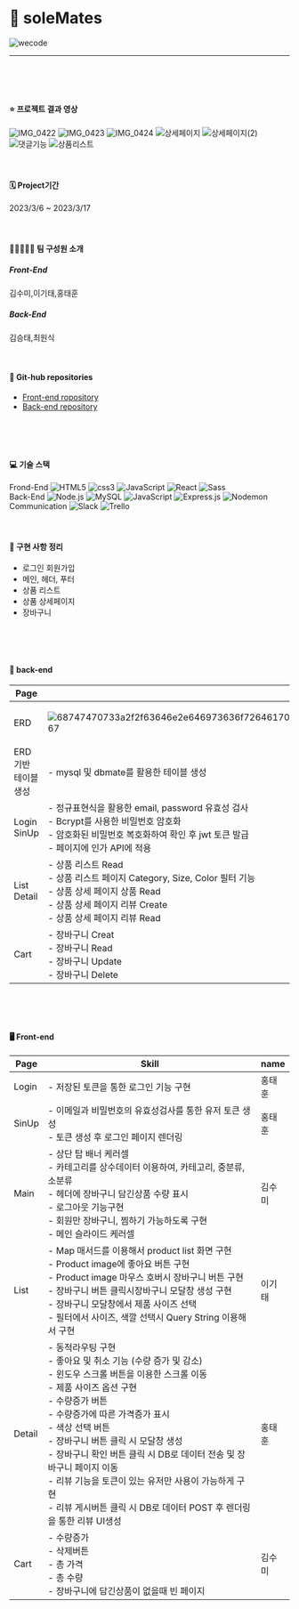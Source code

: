 # 👟 soleMates
![wecode](https://user-images.githubusercontent.com/122140479/226254435-436a9a04-988c-4bee-967f-6761fb817f14.png)

---
<br />
<br />
<br />

#### ⭐️ 프로젝트 결과 영상

![IMG_0422](https://user-images.githubusercontent.com/89458455/226306034-81f03632-bd96-4ab8-86a4-532c25fad44f.GIF)
![IMG_0423](https://user-images.githubusercontent.com/89458455/226306078-13850f26-4a7d-4078-9e1e-009346769278.GIF)
![IMG_0424](https://user-images.githubusercontent.com/89458455/226306141-6c3009b1-a9fb-4f5c-b7f4-0ce728861f12.GIF)
![상세페이지](https://user-images.githubusercontent.com/122140479/226307166-28190a97-dbc2-4f5d-9fe8-0d754de10cea.gif)
![상세페이지(2)](https://user-images.githubusercontent.com/122140479/226307272-f6022b92-3e12-4b22-b4f3-03f28fa83c66.gif)
![댓글기능](https://user-images.githubusercontent.com/122140479/226307292-5b3ed4b5-9afc-4bc7-9522-ba1a6fe48af2.gif)
![상품리스트](https://user-images.githubusercontent.com/124991622/226310059-ea4aa0bf-2680-48e3-83a9-ae37b88da9c0.GIF)
<br />
<br />
<br />

#### 🗓 Project기간

2023/3/6 ~ 2023/3/17
<br />
<br />
<br />

#### 👩‍👧👨‍👨‍👦 팀 구성원 소개

##### Front-End

김수미,이기태,홍태훈
<br />
##### Back-End

김승태,최원식
<br />
<br />
<br />

#### 📒 Git-hub repositories

- <a href="https://github.com/wecode-bootcamp-korea/43-1st-soleMates-frontend">Front-end ropository</a>
- <a href="https://github.com/wecode-bootcamp-korea/43-1st-soleMates-backend">Back-end repository</a>
<br />
<br />
<br />

#### 💻 기술 스택

Frond-End <img alt="HTML5" src ="https://img.shields.io/badge/HTML5-E34F26.svg?&style=flat-square&logo=HTML5&logoColor=white"/> <img alt="css3" src ="https://img.shields.io/badge/css3-1572B6.svg?&style=flat-square&logo=css3&logoColor=white"/> <img alt="JavaScript" src ="https://img.shields.io/badge/JavaScript-F7DF1E.svg?&style=flat-square&logo=JavaScript&logoColor=white"/> <img alt="React" src ="https://img.shields.io/badge/react-61DAFB.svg?&style=flat-square&logo=react&logoColor=white"/> <img alt="Sass" src ="https://img.shields.io/badge/sass-CC6699.svg?&style=flat-square&logo=sass&logoColor=white"/><br/>
Back-End <img alt="Node.js" src ="https://img.shields.io/badge/Node.js-339933.svg?&style=flat-square&logo=Node.js&logoColor=white"/> <img alt="MySQL" src ="https://img.shields.io/badge/MySQL-4479A1.svg?&style=flat-square&logo=MySQL&logoColor=white"/> <img alt="JavaScript" src ="https://img.shields.io/badge/JavaScript-F7DF1E.svg?&style=flat-square&logo=JavaScript&logoColor=white"/> <img alt="Express.js" src ="https://img.shields.io/badge/Express.js-000000.svg?&style=flat-square&logo=Express.js&logoColor=white"/> <img alt="Nodemon" src ="https://img.shields.io/badge/Nodemon-76D04B.svg?&style=flat-square&logo=Nodemon&logoColor=white"/> <br/>
Communication <img alt="Slack" src ="https://img.shields.io/badge/Slack-4A154B.svg?&style=flat-square&logo=MySQL&logoColor=white"/> <img alt="Trello" src ="https://img.shields.io/badge/Trello-0052CC.svg?&style=flat-square&logo=Trello&logoColor=white"/>
<br />
<br />
<br />
#### 🔨 구현 사항 정리

- 로그인 회원가입
- 메인, 헤더, 푸터
- 상품 리스트
- 상품 상세페이지
- 장바구니


<br />
<br />
<br />

#### 💾 back-end
| Page | Skill | name |
|------|---|---|
| ERD | ![68747470733a2f2f63646e2e646973636f72646170702e636f6d2f6174746163686d656e74732f313038363936373437363132383036373638352f313038363938383031373330383238373034362f756e7469746c65645f3732302e706e67](https://user-images.githubusercontent.com/89458455/226315088-66c1d020-eba1-4551-8670-886e471de7c4.png) | 최원식, 김승태 |
| ERD기반<br />테이블 생성	 | - mysql 및 dbmate를 활용한 테이블 생성	 | 최원식, 김승태 |
| Login<br />SinUp | - 정규표현식을 활용한 email, password 유효성 검사<br />- Bcrypt를 사용한 비밀번호 암호화<br />- 암호화된 비밀번호 복호화하여 확인 후 jwt 토큰 발급<br />- 페이지에 인가 API에 적용 | 김승태 |
| List<br />Detail | - 상품 리스트 Read<br />- 상품 리스트 페이지 Category, Size, Color 필터 기능<br />- 상품 상세 페이지 상품 Read<br />- 상품 상세 페이지 리뷰 Create<br />- 상품 상세 페이지 리뷰 Read | 최원식 |
| Cart | - 장바구니 Creat<br />- 장바구니 Read<br />- 장바구니 Update<br />- 장바구니 Delete<br /> | 김승태 |

<br />
<br />
<br />

#### 🖥️ Front-end
| Page | Skill | name |
|------|---|---|
| Login | - 저장된 토큰을 통한 로그인 기능 구현 | 홍태훈 |
| SinUp | - 이메일과 비밀번호의 유효성검사를 통한 유저 토큰 생성 <br />- 토큰 생성 후 로그인 페이지 렌더링 | 홍태훈 |
| Main | - 상단 탑 배너 케러셀<br />- 카테고리를 상수데이터 이용하여, 카테고리, 중분류, 소분류<br />- 헤더에 장바구니 담긴상품 수량 표시<br />- 로그아웃 기능구현<br />- 회원만 장바구니, 찜하기 가능하도록 구현<br />- 메인 슬라이드 케러셀 | 김수미 |
| List | - Map 매서드를 이용해서 product list 화면 구현<br />- Product image에 좋아요 버튼 구현<br />- Product image 마우스 호버시 장바구니 버튼 구현<br />- 장바구니 버튼 클릭시장바구니 모달창 생성 구현<br />- 장바구니 모달창에서 제품 사이즈 선택<br />- 필터에서 사이즈, 색깔 선택시 Query String  이용해서 구현 | 이기태 |
| Detail | - 동적라우팅 구현 <br />- 좋아요 및 취소 기능 (수량 증가 및 감소)<br />- 윈도우 스크롤 버튼을 이용한 스크롤 이동<br />- 제품 사이즈 옵션 구현<br />- 수량증가 버튼<br />- 수량증가에 따른 가격증가 표시<br />- 색상 선택 버튼<br />- 장바구니 버튼 클릭 시 모달창 생성<br />- 장바구니 확인 버튼 클릭 시 DB로 데이터 전송 및 장바구니 페이지 이동<br />- 리뷰 기능을 토큰이 있는 유저만 사용이 가능하게 구현<br />- 리뷰 게시버튼 클릭 시 DB로 데이터 POST 후 렌더링을 통한 리뷰 UI생성<br /> | 홍태훈 |
| Cart | - 수량증가<br />- 삭제버튼<br />- 총 가격<br />- 총 수량<br />- 장바구니에 담긴상품이 없을때 빈 페이지 | 김수미 |
